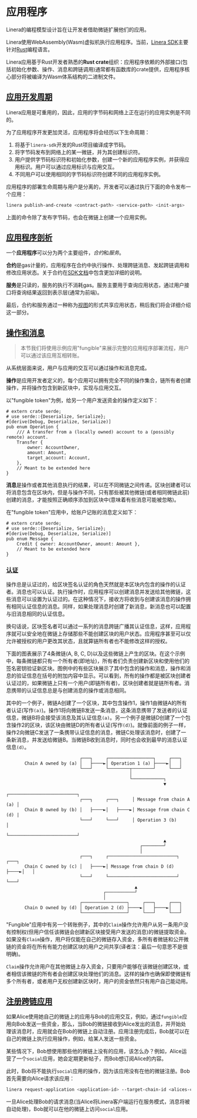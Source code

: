 # 应用程序

Linera的编程模型设计旨在让开发者借助微链扩展他们的应用。

Linera使用WebAssembly(Wasm)虚拟机执行应用程序。当前，[Linera SDK](https://linera-dev.respeer.ai/#/zh_CN/sdk)主要针对[Rust](https://www.rust-lang.org/)编程语言。

Linera应用基于Rust开发者熟悉的**Rust crate**组织：应用程序依赖的外部接口(包括初始化参数、操作、消息和跨链调用)通常都有函数库的crate提供，应用程序核心部分将被编译为Wasm体系结构的二进制文件。

## [应用开发周期](https://linera-dev.respeer.ai/#/zh_CN/core_concepts/applications?id=the-application-deployment-lifecycle)

Linera应用是可重用的，因此，应用的字节码和网络上正在运行的应用实例是不同的。

为了应用程序开发更加灵活，应用程序将会经历以下生命周期：

1. 将基于`linera-sdk`开发的Rust项目编译成字节码。
2. 将字节码发布到网络上的某一微链，并为其创建标识符。
3. 用户提供字节码标识符和初始化参数，创建一个新的应用程序实例，并获得应用标识。用户可以通过应用标识与应用交互。
4. 不同用户可以使用相同的字节码标识符创建不同的应用程序实例。

应用程序的部署生命周期与用户是分离的，开发者可以通过执行下面的命令发布一个应用：

```bash
linera publish-and-create <contract-path> <service-path> <init-args>
```

上面的命令除了发布字节码，也会在微链上创建一个应用实例。

## [应用程序剖析](https://linera-dev.respeer.ai/#/zh_CN/core_concepts/applications?id=anatomy-of-an-application)

一个**应用程序**可以分为两个主要组件，*合约*和*服务*。

**合约**是gas计量的，应用程序在合约中执行操作、处理跨链消息、发起跨链调用和修改应用状态。关于合约在[SDK文档](https://linera-dev.respeer.ai/#/zh_CN/sdk)中包含更加详细的说明。

**服务**是只读的，服务的执行不消耗gas。服务主要用于查询应用状态，通过用户接口将查询结果返回到表示层(通常为前端)。

最后，合约和服务通过一种称为[视图](https://linera-dev.respeer.ai/#/zh_CN/advanced_topics/views)的形式共享应用状态，稍后我们将会详细介绍这一部分。

## [操作和消息](https://linera-dev.respeer.ai/#/zh_CN/core_concepts/applications?id=operations-and-messages)

> 本节我们将使用示例应用"fungible"来展示完整的应用程序部署流程，用户可以通过该应用互相转账。

从系统层面来说，用户与应用的交互可以通过操作和消息完成。

**操作**是应用开发者定义的，每个应用可以拥有完全不同的操作集合，链所有者创建操作，并将操作包含到新区块中，实现与应用交互。

以"fungible token"为例，给另一个用户发送资金的操作定义如下：

```rust,ignore
# extern crate serde;
# use serde::{Deserialize, Serialize};
#[derive(Debug, Deserialize, Serialize)]
pub enum Operation {
    /// A transfer from a (locally owned) account to a (possibly remote) account.
    Transfer {
        owner: AccountOwner,
        amount: Amount,
        target_account: Account,
    },
    // Meant to be extended here
}
```

**消息**是操作或者其他消息执行的结果，可以在不同微链之间传递。区块创建者可以将消息包含在区块内，但是与操作不同，只有那些被其他微链(或者相同微链此前)创建的消息，才能按照正确顺序添加到区块中(意味着有些消息可能被忽略)。

在"fungible token"应用中，给账户记账的消息定义如下：

```rust,ignore
# extern crate serde;
# use serde::{Deserialize, Serialize};
#[derive(Debug, Deserialize, Serialize)]
pub enum Message {
    Credit { owner: AccountOwner, amount: Amount },
    // Meant to be extended here
}
```

### [认证](https://linera-dev.respeer.ai/#/zh_CN/core_concepts/applications?id=authentication)

操作总是认证过的，给区块签名认证的角色天然就是本区块内包含的操作的认证者。消息也可以认证。执行操作时，应用程序可以创建消息并发送给其他微链，这些消息可以设置为认证过的。在这种情况下，接收方将收到与创建该消息的操作拥有相同认证信息的消息。同样，如果处理消息时创建了新消息，新消息也可以配置与旧消息相同的认证信息。

换句话说，区块签名者可以通过一系列的消息跨链广播其认证信息，这样，应用程序就可以安全地在微链上存储那些不能创建区块的用户状态。应用程序甚至可以仅允许被授权的用户更改其状态，且就算链所有者也不能修改这样的授权。

下面的图表展示了4条微链(A, B, C, D)以及这些微链上产生的区块。在这个示例中，每条微链都只有一个所有者(即地址)，所有者们负责创建新区块和使用他们的签名密钥验证新区块。图例中的有些区块展示了其中包含的操作和消息，操作和消息的验证信息在括号的附加内容中显示。可以看到，所有的操作都是被区块创建者认证过的，如果微链上只有一个用户(即链所有者)，区块创建者就是链所有者。消息携带的认证信息总是与创建消息的操作或消息相同。

其中的一个例子，微链A创建了一个区块，其中包含操作1，操作1由微链A的所有者认证(写作`(a)`)。操作1将向微链B发送一条消息，这条消息携带了发送者的认证信息，微链B将会接受该消息及其认证信息`(a)`。另一个例子是微链D创建了一个包含操作2的区块，该区块由微链D的所有者认证(写作`(d)`)。就像前面的例子一样，操作2向微链C发送了一条携带认证信息的消息，微链C处理该消息时，创建了一条新消息，并发送给微链B。当微链B收到消息时，同时也会收到最早的消息认证信息`(d)`。

```ignore
                            ┌───┐     ┌─────────────────┐     ┌───┐
       Chain A owned by (a) │   ├────►│ Operation 1 (a) ├────►│   │
                            └───┘     └────────┬────────┘     └───┘
                                               │
                                               └────────────┐
                                                            ▼
                                                ┌──────────────────────────┐
                            ┌───┐     ┌───┐     │ Message from chain A (a) │
       Chain B owned by (b) │   ├────►│   ├────►│ Message from chain C (d) |
                            └───┘     └───┘     │ Operation 3 (b)          │
                                                └──────────────────────────┘
                                                            ▲
                                                   ┌────────┘
                                                   │
                            ┌───┐     ┌──────────────────────────┐     ┌───┐
       Chain C owned by (c) │   ├────►│ Message from chain D (d) ├────►│   │
                            └───┘     └──────────────────────────┘     └───┘
                                                 ▲
                                     ┌───────────┘
                                     │
                            ┌─────────────────┐     ┌───┐     ┌───┐
       Chain D owned by (d) │ Operation 2 (d) ├────►│   ├────►│   │
                            └─────────────────┘     └───┘     └───┘
```

"Fungible"应用中有另一个转账例子，其中的`Claim`操作允许用户从另一条用户没有控制权(但用户信任该微链会创建新区块接受用户发送的消息)的微链提取资金。如果没有`Claim`操作，用户将仅能在自己的微链存入资金，多所有者微链和公开微链的资金将在所有有能力创建区块的用户之间共享(译者注：最后一句意思不是很明确)。

`Claim`操作允许用户在其他微链上存入资金，只要用户能够在该微链创建区块，或者相信该微链的所有者会创建区块处理他们的消息。这样的操作也确保即使微链有多个所有者，或者用户无权创建新区块时，用户的资金依然只有用户自己能动用。

## [注册跨链应用](https://linera-dev.respeer.ai/#/zh_CN/core_concepts/applications?id=registering-an-application-across-chains)

如果Alice使用她自己的微链上的应用与Bob的应用交互，例如，通过`fungible`应用向Bob发送一些资金，那么，当Bob的微链接收到Alice发出的消息，并开始处理该消息时，应用就会在Bob的微链上自动注册。应用注册完成后，Bob就可以在自己的微链上执行应用操作，例如，给某人发送一些资金。

某些情况下，Bob想使用那些他的微链上没有的应用，该怎么办？例如，Alice运营了一个`social`应用，她会定期更新帖子，而Bob想订阅Alice的内容。

此时，Bob将不能执行`social`应用的操作，因为该应用没有在他的微链注册。Bob首先需要向Alice请求该应用：

```bash
linera request-application <application-id> --target-chain-id <alices-chain-id>
```

一旦Alice处理Bob的请求消息(当Alice将Linera客户端运行在服务模式，消息将被自动处理)，Bob就可以在他的微链上访问`social`应用。

